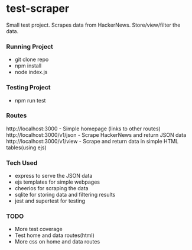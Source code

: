 # test-scraper
Small test project. Scrapes data from HackerNews. Store/view/filter the data.

### Running Project
- git clone repo
- npm install
- node index.js

### Testing Project
- npm run test

### Routes
http://localhost:3000  - Simple homepage (links to other routes)
http://localhost:3000/v1/json  -   Scrape HackerNews and return JSON data
http://localhost:3000/v1/view  -   Scrape and return data in simple HTML tables(using ejs)

### Tech Used
- express to serve the JSON data
- ejs templates for simple webpages
- cheerios for scraping the data
- sqlite for storing data and filtering results
- jest and supertest for testing

### TODO
- More test coverage
- Test home and data routes(html)
- More css on home and data routes
